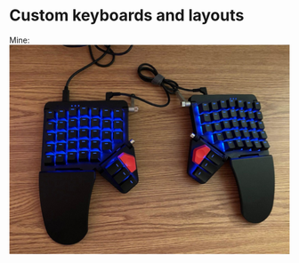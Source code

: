 # Custom keyboards and layouts

Mine: 
![KeyBoard Picture](https://github.com/SilenLoc/My_KeyBoard/blob/7c1fe6180202675157c7a8b66861abc0ccc399e3/visual/keyboard.jpeg?raw=true)
